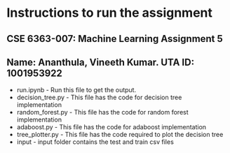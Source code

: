 # Instructions to run the assignment

## CSE 6363-007: Machine Learning Assignment 5
## Name: Ananthula, Vineeth Kumar. UTA ID: 1001953922

- run.ipynb - Run this file to get the output.
- decision_tree.py - This file has the code for decision tree implementation
- random_forest.py - This file has the code for random forest implementation
- adaboost.py - This file has the code for adaboost implementation
- tree_plotter.py - This file has the code required to plot the decision tree
- input - input folder contains the test and train csv files